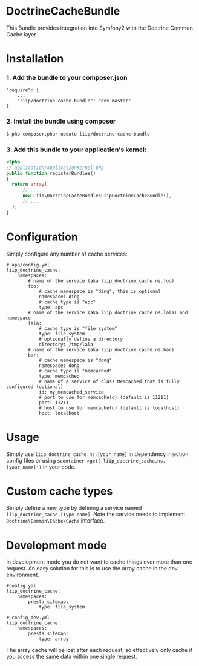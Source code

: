 DoctrineCacheBundle
===================

This Bundle provides integration into Symfony2 with the Doctrine Common Cache layer

Installation
============

### 1. Add the bundle to your composer.json

```
"require": {
    ...
    "liip/doctrine-cache-bundle": "dev-master"
}
```

### 2. Install the bundle using composer

```bash
$ php composer.phar update liip/doctrine-cache-bundle
```

### 3. Add this bundle to your application's kernel:

```php
<?php
// application/ApplicationKernel.php
public function registerBundles()
{
  return array(
      // ...
      new Liip\DoctrineCacheBundle\LiipDoctrineCacheBundle(),
      // ...
  );
}
```

Configuration
=============

Simply configure any number of cache services:

    # app/config.yml
    liip_doctrine_cache:
        namespaces:
            # name of the service (aka liip_doctrine_cache.ns.foo)
            foo:
                # cache namespace is "ding", this is optional
                namespace: ding
                # cache type is "apc"
                type: apc
            # name of the service (aka liip_doctrine_cache.ns.lala) and namespace
            lala:
                # cache type is "file_system"
                type: file_system
                # optionally define a directory
                directory: /tmp/lala
            # name of the service (aka liip_doctrine_cache.ns.bar)
            bar:
                # cache namespace is "dong"
                namespace: dong
                # cache type is "memcached"
                type: memcached
                # name of a service of class Memcached that is fully configured (optional)
                id: my_memcached_service
                # port to use for memcache(d) (default is 11211)
                port: 11211
                # host to use for memcache(d) (default is localhost)
                host: localhost

Usage
=====

Simply use `liip_doctrine_cache.ns.[your_name]` in dependency injection config files or using `$container->get('liip_doctrine_cache.ns.[your_name]')` in your code.

Custom cache types
==================

Simply define a new type by defining a service named `liip_doctrine_cache.[type name]`.
Note the service needs to implement ``Doctrine\Common\Cache\Cache`` interface.

Development mode
================

In development mode you do not want to cache things over more than one request. An easy
solution for this is to use the array cache in the dev environment.

    #config.yml
    liip_doctrine_cache:
        namespaces:
            presta_sitemap:
                type: file_system

    # config_dev.yml
    liip_doctrine_cache:
        namespaces:
            presta_sitemap:
                type: array

The array cache will be lost after each request, so effectively only cache if you access
the same data within one single request.
